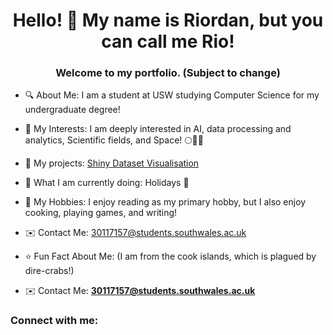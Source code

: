<h1 align="center">Hello! 🌙 My name is Riordan, but you can call me Rio!</h1>
<h3 align="center">Welcome to my portfolio. (Subject to change)</h3>




- 🔍 About Me: I am a student at USW studying Computer Science for my undergraduate degree!
- 🔭 My Interests: I am deeply interested in AI, data processing and analytics, Scientific fields, and Space! 🌕🌃🚀
- 📖 My projects: [Shiny Dataset Visualisation](https://posit.cloud/content/7270562)
- 🌱 What I am currently doing: Holidays 🎅
- 🏓 My Hobbies: I enjoy reading as my primary hobby, but I also enjoy cooking, playing games, and writing!
- ✉️ Contact Me:  30117157@students.southwales.ac.uk
- ⭐ Fun Fact About Me: (I am from the cook islands, which is plagued by dire-crabs!)

- ✉️ Contact Me: **30117157@students.southwales.ac.uk**

<h3 align="left">Connect with me:</h3>
<p align="left">
</p>
